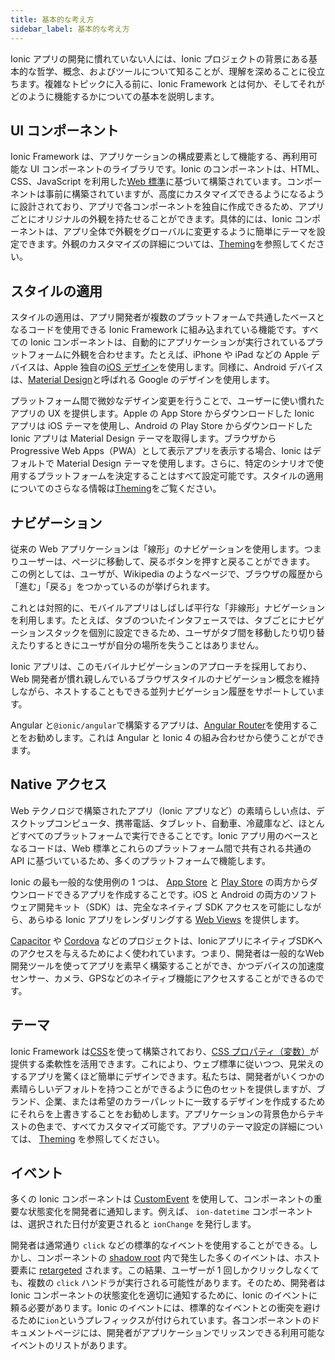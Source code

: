 ```yaml
---
title: 基本的な考え方
sidebar_label: 基本的な考え方
---
```


<head>
  <title>App Development Core Concepts and Tools - Ionic Framework API</title>
  <meta
    name="description"
    content="For those new to Ionic app development, a high-level understanding of the core concepts and tools behind the project helps. Read to learn more about Ionic API."
  />
</head>

Ionic アプリの開発に慣れていない人には、Ionic プロジェクトの背景にある基本的な哲学、概念、およびツールについて知ることが、理解を深めることに役立ちます。複雑なトピックに入る前に、Ionic Framework とは何か、そしてそれがどのように機能するかについての基本を説明します。

## UI コンポーネント

Ionic Framework は、アプリケーションの構成要素として機能する、再利用可能な UI コンポーネントのライブラリです。Ionic のコンポーネントは、HTML、CSS、JavaScript を利用した[Web 標準](../reference/glossary.md#web-standards)に基づいて構築されています。コンポーネントは事前に構築されていますが、高度にカスタマイズできるようになるように設計されており、アプリで各コンポーネントを独自に作成できるため、アプリごとにオリジナルの外観を持たせることができます。具体的には、Ionic コンポーネントは、アプリ全体で外観をグローバルに変更するように簡単にテーマを設定できます。外観のカスタマイズの詳細については、[Theming](../theming/basics.md)を参照してください。

## スタイルの適用

スタイルの適用は、アプリ開発者が複数のプラットフォームで共通したベースとなるコードを使用できる Ionic Framework に組み込まれている機能です。すべての Ionic コンポーネントは、自動的にアプリケーションが実行されているプラットフォームに外観を合わせます。たとえば、iPhone や iPad などの Apple デバイスは、Apple 独自の<a href="https://www.apple.com/ios" target="_blank">iOS デザイン</a>を使用します。同様に、Android デバイスは、<a href="https://material.io/guidelines/" target="_blank">Material Design</a>と呼ばれる Google のデザインを使用します。

プラットフォーム間で微妙なデザイン変更を行うことで、ユーザーに使い慣れたアプリの UX を提供します。Apple の App Store からダウンロードした Ionic アプリは iOS テーマを使用し、Android の Play Store からダウンロードした Ionic アプリは Material Design テーマを取得します。ブラウザから Progressive Web Apps（PWA）として表示アプリを表示する場合、Ionic はデフォルトで Material Design テーマを使用します。さらに、特定のシナリオで使用するプラットフォームを決定することはすべて設定可能です。スタイルの適用についてのさらなる情報は[Theming](../theming/basics.md)をご覧ください。

## ナビゲーション

従来の Web アプリケーションは「線形」のナビゲーションを使用します。つまりユーザーは、ページに移動して、戻るボタンを押すと戻ることができます。
この例としては、ユーザが、Wikipedia のようなページで、ブラウザの履歴から「進む」「戻る」をつかっているのが挙げられます。

これとは対照的に、モバイルアプリはしばしば平行な「非線形」ナビゲーションを利用します。たとえば、タブのついたインタフェースでは、タブごとにナビゲーションスタックを個別に設定できるため、ユーザがタブ間を移動したり切り替えたりするときにユーザが自分の場所を失うことはありません。

Ionic アプリは、このモバイルナビゲーションのアプローチを採用しており、Web 開発者が慣れ親しんでいるブラウザスタイルのナビゲーション概念を維持しながら、ネストすることもできる並列ナビゲーション履歴をサポートしています。

Angular と`@ionic/angular`で構築するアプリは、<a href="https://angular.jp/guide/router" target="_blank">Angular Router</a>を使用することをお勧めします。これは Angular と Ionic 4 の組み合わせから使うことができます。

## Native アクセス

Web テクノロジで構築されたアプリ（Ionic アプリなど）の素晴らしい点は、デスクトップコンピュータ、携帯電話、タブレット、自動車、冷蔵庫など、ほとんどすべてのプラットフォームで実行できることです。Ionic アプリ用のベースとなるコードは、Web 標準とこれらのプラットフォーム間で共有される共通の API に基づいているため、多くのプラットフォームで機能します。

Ionic の最も一般的な使用例の 1 つは、 <a href="https://www.apple.com/ios/app-store/" target="_blank">App Store</a> と <a href="https://play.google.com/" target="_blank">Play Store</a> の両方からダウンロードできるアプリを作成することです。iOS と Android の両方のソフトウェア開発キット（SDK）は、完全なネイティブ SDK アクセスを可能にしながら、あらゆる Ionic アプリをレンダリングする [Web Views](webview.md) を提供します。

<!-- prettier-ignore -->
<a href="https://capacitorjs.com/" target="_blank">Capacitor</a> や <a href="https://cordova.apache.org/" target="_blank">Cordova</a> などのプロジェクトは、IonicアプリにネイティブSDKへのアクセスを与えるためによく使われています。つまり、開発者は一般的なWeb開発ツールを使ってアプリを素早く構築することができ、かつデバイスの加速度センサー、カメラ、GPSなどのネイティブ機能にアクセスすることができるのです。

## テーマ

Ionic Framework は<a href="https://developer.mozilla.org/en-US/docs/Web/CSS" target="_blank">CSS</a>を使って構築されており、<a href="https://developer.mozilla.org/en-US/docs/Web/CSS/Using_CSS_variables" target="_blank">CSS プロパティ（変数）</a>が提供する柔軟性を活用できます。これにより、ウェブ標準に従いつつ、見栄えのするアプリを驚くほど簡単にデザインできます。私たちは、開発者がいくつかの素晴らしいデフォルトを持つことができるように色のセットを提供しますが、ブランド、企業、または希望のカラーパレットに一致するデザインを作成するためにそれらを上書きすることをお勧めします。アプリケーションの背景色からテキストの色まで、すべてカスタマイズ可能です。アプリのテーマ設定の詳細については、 [Theming](../theming/basics.md) を参照してください。

## イベント

多くの Ionic コンポーネントは [CustomEvent](https://developer.mozilla.org/en-US/docs/Web/API/CustomEvent) を使用して、コンポーネントの重要な状態変化を開発者に通知します。例えば、 `ion-datetime` コンポーネントは、選択された日付が変更されると `ionChange` を発行します。

開発者は通常通り `click` などの標準的なイベントを使用することができる。しかし、コンポーネントの [shadow root](../reference/glossary.md#shadow) 内で発生した多くのイベントは、ホスト要素に [retargeted](https://dom.spec.whatwg.org/#retarget) されます。この結果、ユーザーが 1 回しかクリックしなくても、複数の `click` ハンドラが実行される可能性があります。そのため、開発者は Ionic コンポーネントの状態変化を適切に通知するために、Ionic のイベントに頼る必要があります。Ionic のイベントには、標準的なイベントとの衝突を避けるために`ion`というプレフィックスが付けられています。各コンポーネントのドキュメントページには、開発者がアプリケーションでリッスンできる利用可能なイベントのリストがあります。
